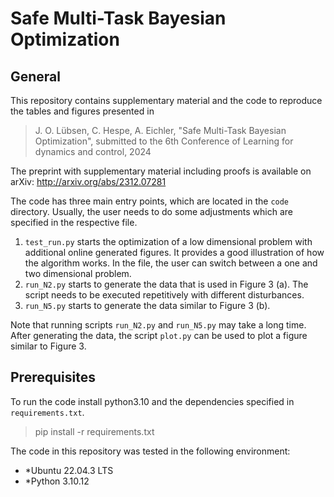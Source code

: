 # Safe Multi-Task Bayesian Optimization



## General

This repository contains supplementary material and the code to reproduce the tables and figures presented in 

> J. O. Lübsen, C. Hespe, A. Eichler, "Safe Multi-Task Bayesian Optimization", submitted to the 6th Conference of Learning for dynamics and control, 2024

The preprint with supplementary material including proofs is available on arXiv:
http://arxiv.org/abs/2312.07281

The code has three main entry points, which are located in the `code` directory. Usually, the user needs to do some adjustments which are specified in the respective file.

1. `test_run.py` starts the optimization of a low dimensional problem with additional online generated figures. It provides a good illustration of how the algorithm works. In the file, the user can switch between a one and two dimensional problem.
2. `run_N2.py` starts to generate the data that is used in Figure 3 (a). The script needs to be executed repetitively with different disturbances.
3. `run_N5.py` starts to generate the data similar to Figure 3 (b).

Note that running scripts `run_N2.py` and `run_N5.py` may take a long time.
After generating the data, the script `plot.py` can be used to plot a figure similar to Figure 3.


## Prerequisites

To run the code install python3.10 and the dependencies specified in `requirements.txt`.

> pip install -r requirements.txt

The code in this repository was tested in the following environment:

* *Ubuntu 22.04.3 LTS
* *Python 3.10.12





